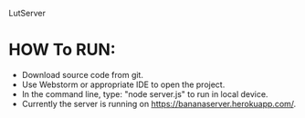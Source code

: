 LutServer
# HOW To RUN:

- Download source code from git.
- Use Webstorm or appropriate IDE to open the project.
- In the command line, type: "node server.js" to run in local device.
- Currently the server is running on https://bananaserver.herokuapp.com/.
